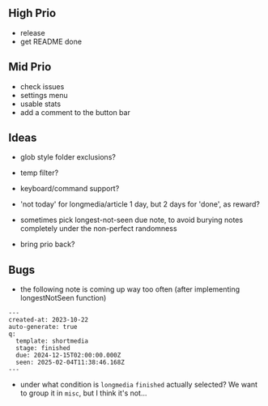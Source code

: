 ## High Prio

- release
- get README done

## Mid Prio

- check issues
- settings menu
- usable stats
- add a comment to the button bar

## Ideas

- glob style folder exclusions?
- temp filter?
- keyboard/command support?

- 'not today' for longmedia/article 1 day, but 2 days for 'done', as reward?

- sometimes pick longest-not-seen due note, to avoid burying notes completely under the non-perfect randomness


- bring prio back?


## Bugs

- the following note is coming up way too often (after implementing longestNotSeen function)

```
---
created-at: 2023-10-22
auto-generate: true
q:
  template: shortmedia
  stage: finished
  due: 2024-12-15T02:00:00.000Z
  seen: 2025-02-04T11:38:46.168Z
---
```

- under what condition is `longmedia` `finished` actually selected? We want to group it in `misc`, but I think it's not...